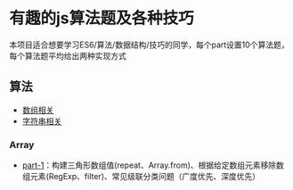 # 有趣的js算法题及各种技巧
本项目适合想要学习ES6/算法/数据结构/技巧的同学，每个part设置10个算法题，每个算法题平均给出两种实现方式

## 算法
- [数组相关](#array)
- [字符串相关](#string)

### Array
- [part-1](/array/part-1.js)：构建三角形数组值(repeat、Array.from)、根据给定数组元素移除数组元素(RegExp、filter)、常见级联分类问题（广度优先、深度优先）
